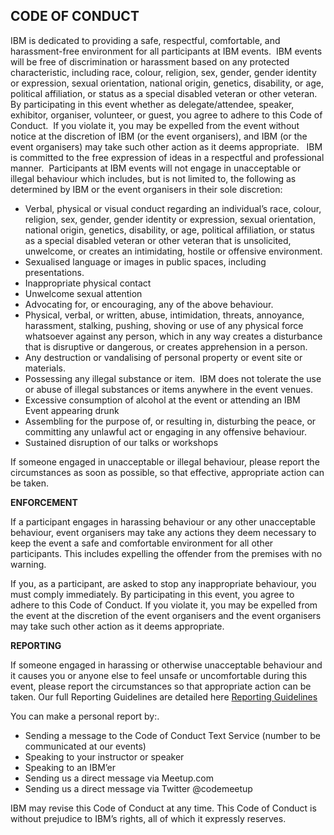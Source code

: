  ## CODE OF CONDUCT 

IBM is dedicated to providing a safe, respectful, comfortable, and harassment-free environment for all participants at IBM events.  IBM events will be free of discrimination or harassment based on any protected characteristic, including race, colour, religion, sex, gender, gender identity or expression, sexual orientation, national origin, genetics, disability, or age, political affiliation, or status as a special disabled veteran or other veteran.  By participating in this event whether as delegate/attendee, speaker, exhibitor, organiser, volunteer, or guest, you agree to adhere to this Code of Conduct.  If you violate it, you may be expelled from the event without notice at the discretion of IBM (or the event organisers), and IBM (or the event organisers) may take such other action as it deems appropriate.
 
IBM is committed to the free expression of ideas in a respectful and professional manner.  Participants at IBM events will not engage in unacceptable or illegal behaviour which includes, but is not limited to, the following as determined by IBM or the event organisers in their sole discretion:

- Verbal, physical or visual conduct regarding an individual’s race, colour, religion, sex, gender, gender identity or expression, sexual orientation, national origin, genetics, disability, or age, political affiliation, or status as a special disabled veteran or other veteran that is unsolicited, unwelcome, or creates an intimidating, hostile or offensive environment.
- Sexualised language or images in public spaces, including presentations. 
- Inappropriate physical contact 
- Unwelcome sexual attention
- Advocating for, or encouraging, any of the above behaviour.
- Physical, verbal, or written, abuse, intimidation, threats, annoyance, harassment, stalking, pushing, shoving or use of any physical force whatsoever against any person, which in any way creates a disturbance that is disruptive or dangerous, or creates apprehension in a person.
- Any destruction or vandalising of personal property or event site or materials.
- Possessing any illegal substance or item.  IBM does not tolerate the use or abuse of illegal substances or items anywhere in the event venues.
- Excessive consumption of alcohol at the event or attending an IBM Event appearing drunk
- Assembling for the purpose of, or resulting in, disturbing the peace, or committing any unlawful act or engaging in any offensive behaviour.
- Sustained disruption of our talks or workshops

If someone engaged in unacceptable or illegal behaviour, please report the circumstances as soon as possible, so that effective, appropriate action can be taken.



**ENFORCEMENT**

If a participant engages in harassing behaviour or any other unacceptable behaviour, event organisers may take any actions they deem necessary to keep the event a safe and comfortable environment for all other participants. This includes expelling the offender from the premises with no warning.

If you, as a participant, are asked to stop any inappropriate behaviour, you must comply immediately.
By participating in this event, you agree to adhere to this Code of Conduct. If you violate it, you may be expelled from the event at the discretion of the event organisers and the event organisers may take such other action as it deems appropriate.

**REPORTING**

If someone engaged in harassing or otherwise unacceptable behaviour and it causes you or anyone else to feel unsafe or uncomfortable during this event, please report the circumstances so that appropriate action can be taken. Our full Reporting Guidelines are detailed here [Reporting Guidelines](Code-of-Conduct_Reporting-Guidelines.md "Reporting Guidelines")

You can make a personal report by:.

- Sending a message to the Code of Conduct Text Service (number to be communicated at our events)
- Speaking to your instructor or speaker
- Speaking to an IBM’er
- Sending us a direct message via Meetup.com 
- Sending us a direct message via Twitter @codemeetup


IBM may revise this Code of Conduct at any time. This Code of Conduct is without prejudice to IBM’s rights, all of which it expressly reserves. 
